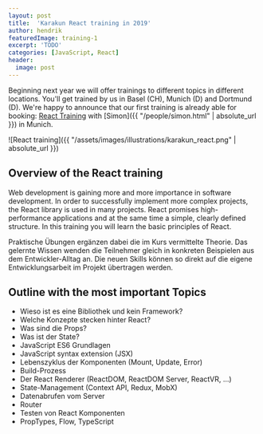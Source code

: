 ```yaml
---
layout: post
title:  'Karakun React training in 2019'
author: hendrik
featuredImage: training-1
excerpt: 'TODO'
categories: [JavaScript, React]
header:
  image: post
---
```


Beginning next year we will offer trainings to different topics in different locations. 
You'll get trained by us in Basel (CH), Munich (D) and Dortmund (D).
We're happy to announce that our first training is already able for booking: 
[React Training](https://eppleton.de/kurse/react-training-mit-simon-skozczylas_31.html) with [Simon]({{ "/people/simon.html" | absolute_url }}) in Munich.

![React training]({{ "/assets/images/illustrations/karakun_react.png" | absolute_url }})


## Overview of the React training
Web development is gaining more and more importance in software development. In order to successfully implement more complex projects, the React library is used in many projects. React promises high-performance applications and at the same time a simple, clearly defined structure. In this training you will learn the basic principles of React.

Praktische Übungen ergänzen dabei die im Kurs vermittelte Theorie. Das gelernte Wissen wenden die Teilnehmer gleich in konkreten Beispielen aus dem Entwickler-Alltag an. Die neuen Skills können so direkt auf die eigene Entwicklungsarbeit im Projekt übertragen werden.

## Outline with the most important Topics
- Wieso ist es eine Bibliothek und kein Framework?
- Welche Konzepte stecken hinter React?
- Was sind die Props?
- Was ist der State?
- JavaScript ES6 Grundlagen
- JavaScript syntax extension (JSX)
- Lebenszyklus der Komponenten (Mount, Update, Error)
- Build-Prozess
- Der React Renderer (ReactDOM, ReactDOM Server, ReactVR, ...)
- State-Management (Context API, Redux, MobX)
- Datenabrufen vom Server
- Router
- Testen von React Komponenten
- PropTypes, Flow, TypeScript
